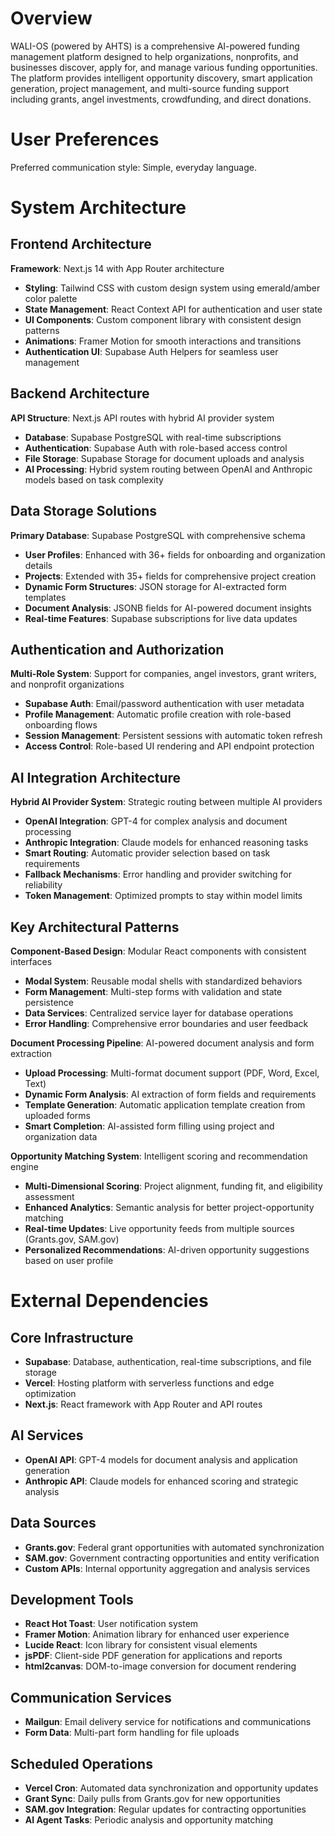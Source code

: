 # Overview

WALI-OS (powered by AHTS) is a comprehensive AI-powered funding management platform designed to help organizations, nonprofits, and businesses discover, apply for, and manage various funding opportunities. The platform provides intelligent opportunity discovery, smart application generation, project management, and multi-source funding support including grants, angel investments, crowdfunding, and direct donations.

# User Preferences

Preferred communication style: Simple, everyday language.

# System Architecture

## Frontend Architecture

**Framework**: Next.js 14 with App Router architecture
- **Styling**: Tailwind CSS with custom design system using emerald/amber color palette
- **State Management**: React Context API for authentication and user state
- **UI Components**: Custom component library with consistent design patterns
- **Animations**: Framer Motion for smooth interactions and transitions
- **Authentication UI**: Supabase Auth Helpers for seamless user management

## Backend Architecture

**API Structure**: Next.js API routes with hybrid AI provider system
- **Database**: Supabase PostgreSQL with real-time subscriptions
- **Authentication**: Supabase Auth with role-based access control
- **File Storage**: Supabase Storage for document uploads and analysis
- **AI Processing**: Hybrid system routing between OpenAI and Anthropic models based on task complexity

## Data Storage Solutions

**Primary Database**: Supabase PostgreSQL with comprehensive schema
- **User Profiles**: Enhanced with 36+ fields for onboarding and organization details
- **Projects**: Extended with 35+ fields for comprehensive project creation
- **Dynamic Form Structures**: JSON storage for AI-extracted form templates
- **Document Analysis**: JSONB fields for AI-powered document insights
- **Real-time Features**: Supabase subscriptions for live data updates

## Authentication and Authorization

**Multi-Role System**: Support for companies, angel investors, grant writers, and nonprofit organizations
- **Supabase Auth**: Email/password authentication with user metadata
- **Profile Management**: Automatic profile creation with role-based onboarding flows
- **Session Management**: Persistent sessions with automatic token refresh
- **Access Control**: Role-based UI rendering and API endpoint protection

## AI Integration Architecture

**Hybrid AI Provider System**: Strategic routing between multiple AI providers
- **OpenAI Integration**: GPT-4 for complex analysis and document processing
- **Anthropic Integration**: Claude models for enhanced reasoning tasks
- **Smart Routing**: Automatic provider selection based on task requirements
- **Fallback Mechanisms**: Error handling and provider switching for reliability
- **Token Management**: Optimized prompts to stay within model limits

## Key Architectural Patterns

**Component-Based Design**: Modular React components with consistent interfaces
- **Modal System**: Reusable modal shells with standardized behaviors
- **Form Management**: Multi-step forms with validation and state persistence
- **Data Services**: Centralized service layer for database operations
- **Error Handling**: Comprehensive error boundaries and user feedback

**Document Processing Pipeline**: AI-powered document analysis and form extraction
- **Upload Processing**: Multi-format document support (PDF, Word, Excel, Text)
- **Dynamic Form Analysis**: AI extraction of form fields and requirements
- **Template Generation**: Automatic application template creation from uploaded forms
- **Smart Completion**: AI-assisted form filling using project and organization data

**Opportunity Matching System**: Intelligent scoring and recommendation engine
- **Multi-Dimensional Scoring**: Project alignment, funding fit, and eligibility assessment
- **Enhanced Analytics**: Semantic analysis for better project-opportunity matching
- **Real-time Updates**: Live opportunity feeds from multiple sources (Grants.gov, SAM.gov)
- **Personalized Recommendations**: AI-driven opportunity suggestions based on user profile

# External Dependencies

## Core Infrastructure
- **Supabase**: Database, authentication, real-time subscriptions, and file storage
- **Vercel**: Hosting platform with serverless functions and edge optimization
- **Next.js**: React framework with App Router and API routes

## AI Services
- **OpenAI API**: GPT-4 models for document analysis and application generation
- **Anthropic API**: Claude models for enhanced scoring and strategic analysis

## Data Sources
- **Grants.gov**: Federal grant opportunities with automated synchronization
- **SAM.gov**: Government contracting opportunities and entity verification
- **Custom APIs**: Internal opportunity aggregation and analysis services

## Development Tools
- **React Hot Toast**: User notification system
- **Framer Motion**: Animation library for enhanced user experience
- **Lucide React**: Icon library for consistent visual elements
- **jsPDF**: Client-side PDF generation for applications and reports
- **html2canvas**: DOM-to-image conversion for document rendering

## Communication Services
- **Mailgun**: Email delivery service for notifications and communications
- **Form Data**: Multi-part form handling for file uploads

## Scheduled Operations
- **Vercel Cron**: Automated data synchronization and opportunity updates
- **Grant Sync**: Daily pulls from Grants.gov for new opportunities
- **SAM.gov Integration**: Regular updates for contracting opportunities
- **AI Agent Tasks**: Periodic analysis and opportunity matching